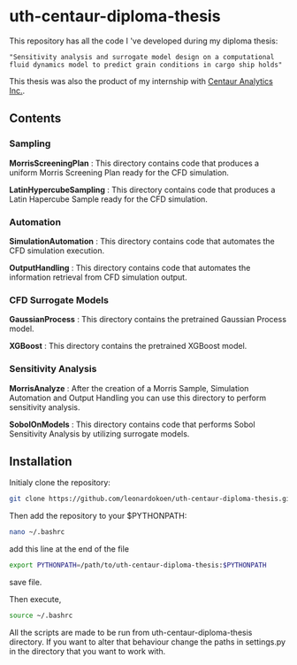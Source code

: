 # uth-centaur-diploma-thesis

This repository has all the code I 've developed during my diploma thesis:

    "Sensitivity analysis and surrogate model design on a computational fluid dynamics model to predict grain conditions in cargo ship holds"

This thesis was also the product of my internship with [Centaur Analytics Inc.](https://centaur.ag/).

## Contents

### Sampling

**MorrisScreeningPlan** : This directory contains code that produces a uniform Morris Screening Plan ready for the CFD simulation.

**LatinHypercubeSampling** : This directory contains code that produces a Latin Hapercube Sample ready for the CFD simulation.

### Automation

**SimulationAutomation** : This directory contains code that automates the CFD simulation execution.

**OutputHandling** : This directory contains code that automates the information retrieval from CFD simulation output.

### CFD Surrogate Models

**GaussianProcess** : This directory contains the pretrained Gaussian Process model.

**XGBoost** : This directory contains the pretrained XGBoost model.

### Sensitivity Analysis

**MorrisAnalyze** : After the creation of a Morris Sample, Simulation Automation and Output Handling you can use this directory to perform sensitivity analysis.

**SobolOnModels** : This directory contains code that performs Sobol Sensitivity Analysis by utilizing surrogate models.

## Installation

Initialy clone the repository:

```bash
git clone https://github.com/leonardokoen/uth-centaur-diploma-thesis.git
```

Then add the repository to your $PYTHONPATH:

```bash
nano ~/.bashrc
```
add this line at the end of the file

```bash
export PYTHONPATH=/path/to/uth-centaur-diploma-thesis:$PYTHONPATH
```
save file.

Then execute,

```bash
source ~/.bashrc
```

All the scripts are made to be run from uth-centaur-diploma-thesis directory. If you want to alter that behaviour change the paths in settings.py in the directory that you want to work with.
